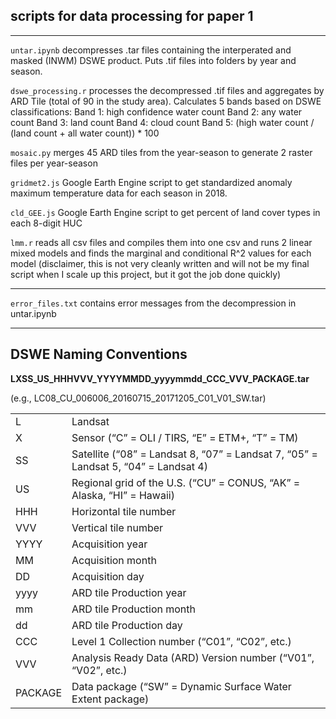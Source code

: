 ## scripts for data processing for paper 1

---

`untar.ipynb` decompresses .tar files containing the interperated and masked (INWM) DSWE product. Puts .tif files into folders by year and season.

`dswe_processing.r` processes the decompressed .tif files and aggregates by ARD Tile (total of 90 in the study area). Calculates 5 bands based on DSWE classifications: 
          Band 1: high confidence water count
          Band 2: any water count
          Band 3: land count
          Band 4: cloud count
          Band 5: (high water count / (land count + all water count)) * 100

`mosaic.py` merges 45 ARD tiles from the year-season to generate 2 raster files per year-season

`gridmet2.js` Google Earth Engine script to get standardized anomaly maximum temperature data for each season in 2018.

`cld_GEE.js` Google Earth Engine script to get percent of land cover types in each 8-digit HUC

`lmm.r` reads all csv files and compiles them into one csv and runs 2 linear mixed models and finds the marginal and conditional R^2 values for each model (disclaimer, this is not very cleanly written and will not be my final script when I scale up this project, but it got the job done quickly)

---

`error_files.txt` contains error messages from the decompression in untar.ipynb

---

## DSWE Naming Conventions
**LXSS_US_HHHVVV_YYYYMMDD_yyyymmdd_CCC_VVV_PACKAGE.tar**

(e.g., LC08_CU_006006_20160715_20171205_C01_V01_SW.tar)

|   |   |
| - | ------- |
| L | Landsat |
| X | Sensor (“C” = OLI / TIRS, “E” = ETM+, “T” = TM) |
| SS | Satellite (“08” = Landsat 8, “07” = Landsat 7, “05” = Landsat 5, “04” = Landsat 4) |
| US | Regional grid of the U.S. (“CU” = CONUS, “AK” = Alaska, “HI” = Hawaii)| 
| HHH | Horizontal tile number
| VVV | Vertical tile number
| YYYY | Acquisition year
| MM | Acquisition month
| DD | Acquisition day
| yyyy | ARD tile Production year
| mm | ARD tile Production month
| dd | ARD tile Production day
| CCC | Level 1 Collection number (“C01”, “C02”, etc.)
| VVV | Analysis Ready Data (ARD) Version number (“V01”, “V02”, etc.)
| PACKAGE | Data package (“SW” = Dynamic Surface Water Extent package)
